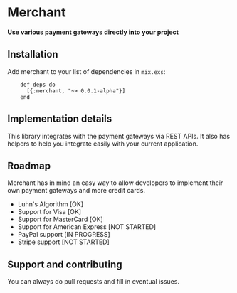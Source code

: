 # Merchant

**Use various payment gateways directly into your project**

## Installation

Add merchant to your list of dependencies in `mix.exs`:
```
    def deps do
      [{:merchant, "~> 0.0.1-alpha"}]
    end
```

## Implementation details

This library integrates with the payment gateways via REST APIs. It also
has helpers to help you integrate easily with your current application.

## Roadmap

Merchant has in mind an easy way to allow developers to implement their 
own payment gateways and more credit cards. 

  - Luhn's Algorithm                [OK]
  - Support for Visa                [OK]
  - Support for MasterCard          [OK]
  - Support for American Express    [NOT STARTED]
  - PayPal support                  [IN PROGRESS]
  - Stripe support                  [NOT STARTED]
  
## Support and contributing

You can always do pull requests and fill in eventual issues.